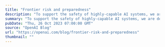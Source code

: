 ```yaml
---
title: "Frontier risk and preparedness"
description: "To support the safety of highly-capable AI systems, we are developing our approach to catastrophic risk preparedness, including building a Preparedness team and launching a challenge."
summary: "To support the safety of highly-capable AI systems, we are developing our approach to catastrophic risk preparedness, including building a Preparedness team and launching a challenge."
pubDate: "Thu, 26 Oct 2023 07:00:00 GMT"
source: "OpenAI Blog"
url: "https://openai.com/blog/frontier-risk-and-preparedness"
thumbnail: ""
---
```


